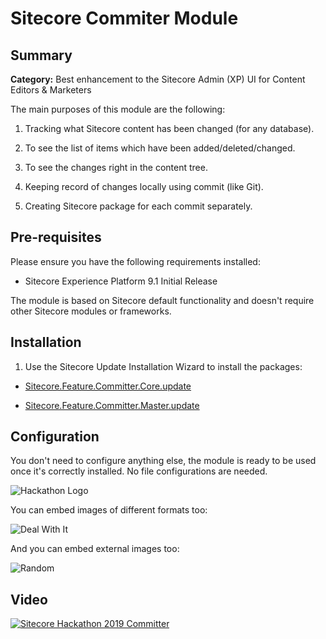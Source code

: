# Sitecore Commiter Module

  

## Summary

  

**Category:** Best enhancement to the Sitecore Admin (XP) UI for Content Editors & Marketers

  

The main purposes of this module are the following:

1. Tracking what Sitecore content has been changed (for any database).

2. To see the list of items which have been added/deleted/changed.

3. To see the changes right in the content tree.

4. Keeping record of changes locally using commit (like Git).

5. Creating Sitecore package for each commit separately.

  
  

## Pre-requisites

  

Please ensure you have the following requirements installed:

- Sitecore Experience Platform 9.1 Initial Release

  

The module is based on Sitecore default functionality and doesn't require other Sitecore modules or frameworks.

  

## Installation

  

1. Use the Sitecore Update Installation Wizard to install the packages:

-  [Sitecore.Feature.Committer.Core.update](https://github.com/Sitecore-Hackathon/2019-Brave-Sitecorians/blob/master/sc.package/Sitecore.Feature.Committer.Core.update)

-  [Sitecore.Feature.Committer.Master.update](https://github.com/Sitecore-Hackathon/2019-Brave-Sitecorians/blob/master/sc.package/Sitecore.Feature.Committer.Master.update)

  

## Configuration

  

You don't need to configure anything else, the module is ready to be used once it's correctly installed. No file configurations are needed.  

![Hackathon Logo](images/hackathon.png?raw=true  "Hackathon Logo")

  

You can embed images of different formats too:

  

![Deal With It](images/deal-with-it.gif?raw=true  "Deal With It")

  

And you can embed external images too:

  

![Random](https://placeimg.com/480/240/any  "Random")

  

## Video

[![Sitecore Hackathon 2019 Committer]()](https://www.youtube.com/watch?v=pQi3UdAdWZc)
